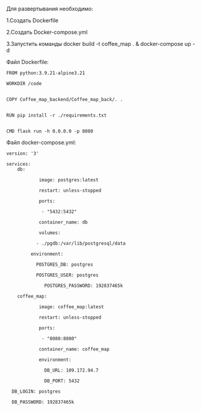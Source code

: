 Для развертывания необходимо:
  
  1.Создать Dockerfile
  
  2.Создать Docker-compose.yml
  
  3.Запустить команды docker build -t coffee_map . & docker-compose up -d

Файл Dockerfile:

	FROM python:3.9.21-alpine3.21

	WORKDIR /code


	COPY Coffee_map_backend/Coffee_map_back/. .


	RUN pip install -r ./requirements.txt


	CMD flask run -h 0.0.0.0 -p 8080

Файл docker-compose.yml:

	version: '3'

	services:
  		db:
  
    			image: postgres:latest
    
    			restart: unless-stopped
    
    			ports:
    
     			 - "5432:5432"
    
    			container_name: db
    
    			volumes:
    
   			   - ./pgdb:/var/lib/postgresql/data
    
   			 environment:
    
   			   POSTGRES_DB: postgres
      
   			   POSTGRES_USER: postgres
   			   
    			  POSTGRES_PASSWORD: 192837465k
  
  		coffee_map:
  
    			image: coffee_map:latest
    
    			restart: unless-stopped
    
    			ports:
    
     			 - "8080:8080"
    
    			container_name: coffee_map
    
    			environment:
    
    			  DB_URL: 109.172.94.7
      
    			  DB_PORT: 5432
      
      DB_LOGIN: postgres
      
      DB_PASSWORD: 192837465k
